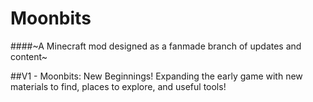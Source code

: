 # Moonbits
 ####~A Minecraft mod designed as a fanmade branch of updates and content~

##V1 - Moonbits: New Beginnings!
Expanding the early game with new materials to find, places to explore, and useful tools!
